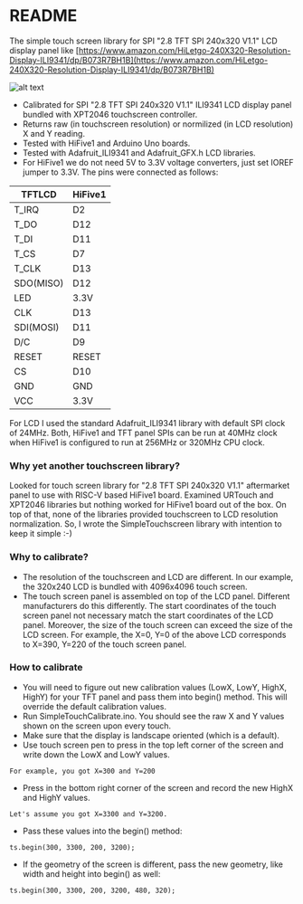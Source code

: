 # README

The simple touch screen library for SPI "2.8 TFT SPI 240x320 V1.1" LCD display
panel like [https://www.amazon.com/HiLetgo-240X320-Resolution-Display-ILI9341/dp/B073R7BH1B](https://www.amazon.com/HiLetgo-240X320-Resolution-Display-ILI9341/dp/B073R7BH1B)

![alt text](DSC_0058.JPG)

- Calibrated for SPI "2.8 TFT SPI 240x320 V1.1" ILI9341 LCD display panel bundled
with XPT2046 touchscreen controller.
- Returns raw (in touchscreen resolution) or normilized (in LCD  resolution) X and Y reading.
- Tested with HiFive1 and Arduino Uno boards.
- Tested with Adafruit_ILI9341 and Adafruit_GFX.h LCD libraries.
- For HiFive1 we do not need 5V to 3.3V voltage converters, just set IOREF jumper
to 3.3V. The pins were connected as follows:

|TFTLCD    |HiFive1|
|----------|-------|
|T_IRQ     |D2     |
|T_DO      |D12    |
|T_DI      |D11    |
|T_CS      |D7     |
|T_CLK     |D13    |
|SDO(MISO) |D12    |
|LED       |3.3V   |
|CLK       |D13    |
|SDI(MOSI) |D11    |
|D/C       |D9     |
|RESET     |RESET  |
|CS        |D10    |
|GND       |GND    |
|VCC       |3.3V   |

For LCD I used the standard Adafruit_ILI9341 library with default SPI clock of 24MHz.
Both, HiFive1 and TFT panel SPIs can be run at 40MHz clock when HiFive1 is
configured to run at 256MHz or 320MHz CPU clock.

### Why yet another touchscreen library?
Looked for touch screen library for "2.8 TFT SPI 240x320 V1.1" aftermarket panel
to use with RISC-V based HiFive1 board. Examined URTouch and XPT2046 libraries
but nothing worked for HiFive1 board out of the box. On top of that, none of the
libraries provided touchscreen to LCD resolution normalization.
So, I wrote the SimpleTouchscreen library with intention to keep it simple :-)

### Why to calibrate?
- The resolution of the touchscreen and LCD are different. In our example,
the 320x240 LCD is bundled with 4096x4096 touch screen.
- The touch screen panel is assembled on top of the LCD panel. Different
manufacturers do this differently. The start coordinates of the touch screen
panel not necessary match the start coordinates of the LCD panel. Moreover, the
size of the touch screen can exceed the size of the LCD screen. For example, the
X=0, Y=0 of the above LCD corresponds to X=390, Y=220 of the touch screen panel.

### How to calibrate
- You will need to figure out new calibration values (LowX, LowY, HighX, HighY)
for your TFT panel and pass them into begin() method. This will override the
default calibration values.
- Run SimpleTouchCalibrate.ino. You should see the raw X and Y values shown on
the screen upon every touch.
- Make sure that the display is landscape oriented (which is a default).
- Use touch screen pen to press in the top left corner of the screen and write
down the LowX and LowY values.
```
For example, you got X=300 and Y=200
```
- Press in the bottom right corner of the screen and record the new
HighX and HighY values.
```
Let's assume you got X=3300 and Y=3200.
```
- Pass these values into the begin() method:
```
ts.begin(300, 3300, 200, 3200);
```
- If the geometry of the screen is different, pass the new geometry, like width
and height into begin() as well:
```
ts.begin(300, 3300, 200, 3200, 480, 320);
```

